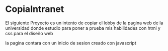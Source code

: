# CopiaIntranet
El siguiente Proyecto es un intento de copiar el lobby de la pagina web de la universidad donde estudio para poner a prueba mis habilidades con html y css para el diseño web

la pagina contara con un inicio de sesion creado con javascript 

